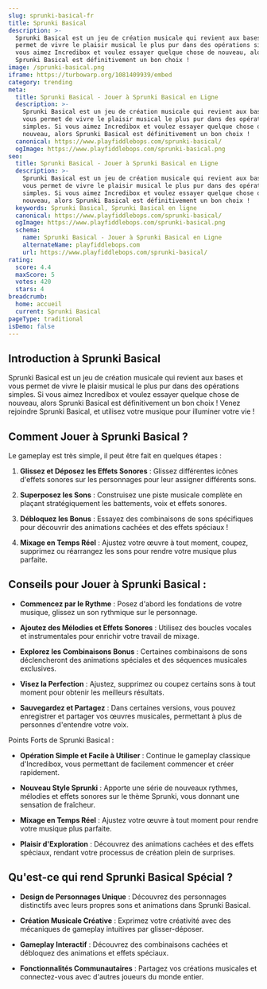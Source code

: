 ```yaml
---
slug: sprunki-basical-fr
title: Sprunki Basical
description: >-
  Sprunki Basical est un jeu de création musicale qui revient aux bases et vous
  permet de vivre le plaisir musical le plus pur dans des opérations simples. Si
  vous aimez Incredibox et voulez essayer quelque chose de nouveau, alors
  Sprunki Basical est définitivement un bon choix !
image: /sprunki-basical.png
iframe: https://turbowarp.org/1081409939/embed
category: trending
meta:
  title: Sprunki Basical - Jouer à Sprunki Basical en Ligne
  description: >-
    Sprunki Basical est un jeu de création musicale qui revient aux bases et
    vous permet de vivre le plaisir musical le plus pur dans des opérations
    simples. Si vous aimez Incredibox et voulez essayer quelque chose de
    nouveau, alors Sprunki Basical est définitivement un bon choix !
  canonical: https://www.playfiddlebops.com/sprunki-basical/
  ogImage: https://www.playfiddlebops.com/sprunki-basical.png
seo:
  title: Sprunki Basical - Jouer à Sprunki Basical en Ligne
  description: >-
    Sprunki Basical est un jeu de création musicale qui revient aux bases et
    vous permet de vivre le plaisir musical le plus pur dans des opérations
    simples. Si vous aimez Incredibox et voulez essayer quelque chose de
    nouveau, alors Sprunki Basical est définitivement un bon choix !
  keywords: Sprunki Basical, Sprunki Basical en ligne
  canonical: https://www.playfiddlebops.com/sprunki-basical/
  ogImage: https://www.playfiddlebops.com/sprunki-basical.png
  schema:
    name: Sprunki Basical - Jouer à Sprunki Basical en Ligne
    alternateName: playfiddlebops.com
    url: https://www.playfiddlebops.com/sprunki-basical/
rating:
  score: 4.4
  maxScore: 5
  votes: 420
  stars: 4
breadcrumb:
  home: accueil
  current: Sprunki Basical
pageType: traditional
isDemo: false
---
```


## Introduction à Sprunki Basical

Sprunki Basical est un jeu de création musicale qui revient aux bases et vous permet de vivre le plaisir musical le plus pur dans des opérations simples. Si vous aimez Incredibox et voulez essayer quelque chose de nouveau, alors Sprunki Basical est définitivement un bon choix ! Venez rejoindre Sprunki Basical, et utilisez votre musique pour illuminer votre vie !

## Comment Jouer à Sprunki Basical ?

Le gameplay est très simple, il peut être fait en quelques étapes :

1. **Glissez et Déposez les Effets Sonores** : Glissez différentes icônes d'effets sonores sur les personnages pour leur assigner différents sons.

1. **Superposez les Sons** : Construisez une piste musicale complète en plaçant stratégiquement les battements, voix et effets sonores.

1. **Débloquez les Bonus** : Essayez des combinaisons de sons spécifiques pour découvrir des animations cachées et des effets spéciaux !

1. **Mixage en Temps Réel** : Ajustez votre œuvre à tout moment, coupez, supprimez ou réarrangez les sons pour rendre votre musique plus parfaite.

## Conseils pour Jouer à Sprunki Basical :

- **Commencez par le Rythme** : Posez d'abord les fondations de votre musique, glissez un son rythmique sur le personnage.

- **Ajoutez des Mélodies et Effets Sonores** : Utilisez des boucles vocales et instrumentales pour enrichir votre travail de mixage.

- **Explorez les Combinaisons Bonus** : Certaines combinaisons de sons déclencheront des animations spéciales et des séquences musicales exclusives.

- **Visez la Perfection** : Ajustez, supprimez ou coupez certains sons à tout moment pour obtenir les meilleurs résultats.

- **Sauvegardez et Partagez** : Dans certaines versions, vous pouvez enregistrer et partager vos œuvres musicales, permettant à plus de personnes d'entendre votre voix.

Points Forts de Sprunki Basical :

- **Opération Simple et Facile à Utiliser** : Continue le gameplay classique d'Incredibox, vous permettant de facilement commencer et créer rapidement.

- **Nouveau Style Sprunki** : Apporte une série de nouveaux rythmes, mélodies et effets sonores sur le thème Sprunki, vous donnant une sensation de fraîcheur.

- **Mixage en Temps Réel** : Ajustez votre œuvre à tout moment pour rendre votre musique plus parfaite.

- **Plaisir d'Exploration** : Découvrez des animations cachées et des effets spéciaux, rendant votre processus de création plein de surprises.

## Qu'est-ce qui rend Sprunki Basical Spécial ?

- **Design de Personnages Unique** : Découvrez des personnages distinctifs avec leurs propres sons et animations dans Sprunki Basical.

- **Création Musicale Créative** : Exprimez votre créativité avec des mécaniques de gameplay intuitives par glisser-déposer.

- **Gameplay Interactif** : Découvrez des combinaisons cachées et débloquez des animations et effets spéciaux.

- **Fonctionnalités Communautaires** : Partagez vos créations musicales et connectez-vous avec d'autres joueurs du monde entier.